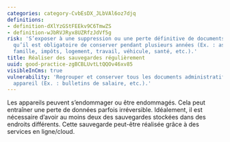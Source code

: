 ```yaml
---
categories: category-CvbEsDX_JLbVAl6oz7djq
definitions:
- definition-dXlYzGStFEEkv9C6TmwZS
- definition-wJbRVJRyx8UZRfzJdVf5g
risk: 'S’exposer à une suppression ou une perte définitive de documents administratifs
  qu’il est obligatoire de conserver pendant plusieurs années (Ex. : assurance, banque,
  famille, impôts, logement, travail, véhicule, santé, etc.).'
title: Réaliser des sauvegardes régulièrement
uuid: good-practice-zgBCBLUvtLtQQOv46xv85
visibleInCms: true
vulnerability: 'Regrouper et conserver tous les documents administratifs sur un même
  appareil (Ex. : bulletins de salaire, etc.).'
---
```


<!--StartFragment-->

Les appareils peuvent s’endommager ou être endommagés. Cela peut entraîner une perte de données parfois irréversible. Idéalement, il est nécessaire d’avoir au moins deux des sauvegardes stockées dans des endroits différents. Cette sauvegarde peut-être réalisée grâce à des services en ligne/cloud.

<!--EndFragment-->